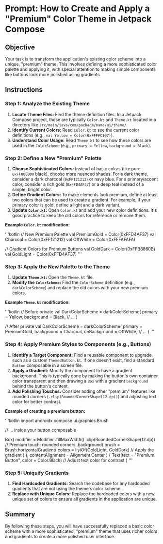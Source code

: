 # Prompt: How to Create and Apply a "Premium" Color Theme in Jetpack Compose

## Objective

Your task is to transform the application's existing color scheme into a unique, "premium" theme. This involves defining a more sophisticated color palette and applying it, with special attention to making simple components like buttons look more polished using gradients.

## Instructions

### Step 1: Analyze the Existing Theme

1.  **Locate Theme Files:** Find the theme definition files. In a Jetpack Compose project, these are typically `Color.kt` and `Theme.kt` located in a directory like `src/main/java/com/package/name/ui/theme/`.
2.  **Identify Current Colors:** Read `Color.kt` to see the current color definitions (e.g., `val Yellow = Color(0xFFFFC107)`).
3.  **Understand Color Usage:** Read `Theme.kt` to see how these colors are used in the `ColorScheme` (e.g., `primary = Yellow`, `background = Black`).

### Step 2: Define a New "Premium" Palette

1.  **Choose Sophisticated Colors:** Instead of basic colors (like pure `0xFF000000` black), choose more nuanced shades. For a dark theme, consider a dark charcoal (`0xFF121212`) or navy blue. For a primary/accent color, consider a rich gold (`0xFFD4AF37`) or a deep teal instead of a simple, bright color.
2.  **Define Gradient Colors:** To make elements look premium, define at least two colors that can be used to create a gradient. For example, if your primary color is gold, define a light and a dark variant.
3.  **Update `Color.kt`:** Open `Color.kt` and add your new color definitions. It's good practice to keep the old colors for reference or remove them.

**Example `Color.kt` modification:**

'''kotlin
// New Premium Palette
val PremiumGold = Color(0xFFD4AF37)
val Charcoal = Color(0xFF121212)
val OffWhite = Color(0xFFFAFAFA)

// Gradient Colors for Premium Buttons
val GoldDark = Color(0xFFB8860B)
val GoldLight = Color(0xFFD4AF37)
'''

### Step 3: Apply the New Palette to the Theme

1.  **Update `Theme.kt`:** Open the `Theme.kt` file.
2.  **Modify the `ColorScheme`:** Find the `ColorScheme` definition (e.g., `darkColorScheme`) and replace the old colors with your new premium colors.

**Example `Theme.kt` modification:**

'''kotlin
// Before
private val DarkColorScheme = darkColorScheme(
    primary = Yellow,
    background = Black,
    // ...
)

// After
private val DarkColorScheme = darkColorScheme(
    primary = PremiumGold,
    background = Charcoal,
    onBackground = OffWhite,
    // ...
)
'''

### Step 4: Apply Premium Styles to Components (e.g., Buttons)

1.  **Identify a Target Component:** Find a reusable component to upgrade, such as a custom `ThemedButton.kt`. If one doesn't exist, find a standard `Button` composable in a screen file.
2.  **Apply a Gradient:** Modify the component to have a gradient background. This is typically done by making the button's own container color transparent and then drawing a `Box` with a gradient `background` behind the button's content.
3.  **Add Polishing Touches:** Consider adding other "premium" features like rounded corners (`.clip(RoundedCornerShape(12.dp))`) and adjusting text color for better contrast.

**Example of creating a premium button:**

'''kotlin
import androidx.compose.ui.graphics.Brush

// ... inside your button composable

Box(
    modifier = Modifier
        .fillMaxWidth()
        .clip(RoundedCornerShape(12.dp)) // Premium touch: rounded corners
        .background(
            brush = Brush.horizontalGradient(
                colors = listOf(GoldLight, GoldDark) // Apply the gradient
            )
        ),
    contentAlignment = Alignment.Center
) {
    Text(text = "Premium Button", color = Color.Black) // Adjust text color for contrast
}
'''

### Step 5: Uniquify Gradients

1.  **Find Hardcoded Gradients:** Search the codebase for any hardcoded gradients that are not using the theme's color scheme.
2.  **Replace with Unique Colors:** Replace the hardcoded colors with a new, unique set of colors to ensure all gradients in the application are unique.

## Summary

By following these steps, you will have successfully replaced a basic color scheme with a more sophisticated, "premium" theme that uses richer colors and gradients to create a more polished user interface.

